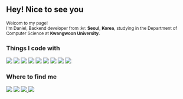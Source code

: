 <h2>Hey! Nice to see you</h2>

<p><small>Welcom to my page!<br>I'm Daniel, Backend developer from :kr: <strong>Seoul</strong>, <strong>Korea</strong>, studying in the Department of Computer Science at <strong>Kwangwoon University.</strong></small></p>

<h3>Things I code with</h3>
<div>
  <img src="https://img.shields.io/badge/java-ED8B00?style=for-the-badge&logo=OpenJDK&logoColor=white"> <img src="https://img.shields.io/badge/spring-%2370AD47.svg?style=for-the-badge&logo=spring&logoColor=white"> <img src="https://img.shields.io/badge/springboot-6DB33F?style=for-the-badge&logo=springboot&logoColor=white"> <img src="https://img.shields.io/badge/Spring Security-6DB33F?style=for-the-badge&logo=Spring Security&logoColor=white"> <img src="https://img.shields.io/badge/MySQL-4479A1?style=for-the-badge&logo=MySQL&logoColor=white"> <img src="https://img.shields.io/badge/Amazon%20EC2-FF9900?style=for-the-badge&logo=Amazon%20EC2&logoColor=white"> <img src="https://img.shields.io/badge/Amazon%20S3-569A31?style=for-the-badge&logo=Amazon%20S3&logoColor=white"> <img src="https://img.shields.io/badge/JavaScript-F7DF1E?style=for-the-badge&logo=JavaScript&logoColor=white"> <img src="https://img.shields.io/badge/Node.js-339933?style=for-the-badge&logo=Node.js&logoColor=white">
</div>

<h3>Where to find me</h3>
<div>
  <a href="https://github.com/holychann"><img src="https://img.shields.io/badge/github-%23121011.svg?style=for-the-badge&logo=github&logoColor=white"></a>
  <a href="https://www.linkedin.com/in/성찬-조-2ab728135/"><img src="https://img.shields.io/badge/linkedin-%230077B5.svg?style=for-the-badge&logo=linkedin&logoColor=white"></a> <a href="https://www.instagram.com/holy_molee_?igsh=OHBleno0c2F6djF5&utm_source=qr"><img src="https://img.shields.io/badge/Instagram-%23E4405F.svg?style=for-the-badge&logo=Instagram&logoColor=white"> <a href="https://developer-holychan.tistory.com"><img src="https://img.shields.io/badge/Blog-B39DDB?style=for-the-badge&logo=blogger&logoColor=white"></a>
</div>
<!-- 뱃지들
JUnit5
<img src="https://img.shields.io/badge/JUnit5-25A162?style=for-the-badge&logo=JUnit5&logoColor=white">
Hibernate
<img src="https://img.shields.io/badge/Hibernate-59666C?style=for-the-badge&logo=Hibernate&logoColor=white">
MySQL
<img src="https://img.shields.io/badge/MySQL-4479A1?style=for-the-badge&logo=MySQL&logoColor=white">
RabbitMQ
<img src="https://img.shields.io/badge/RabbitMQ-FF6600?style=for-the-badge&logo=RabbitMQ&logoColor=white">
Kafka
<img src="https://img.shields.io/badge/Apache Kafka-%3333333.svg?style=for-the-badge&logo=Apache Kafka&logoColor=white"> 
Redis
<img src="https://img.shields.io/badge/Redis-DC382D?style=for-the-badge&logo=Redis&logoColor=white"> 
nginx
<img src="https://img.shields.io/badge/nginx-%23009639.svg?style=for-the-badge&logo=nginx&logoColor=white">
docker
<img src="https://img.shields.io/badge/docker-%230db7ed.svg?style=for-the-badge&logo=docker&logoColor=white"> 
GitHub Actions
<img src="https://img.shields.io/badge/GitHub Actions-2088FF?style=for-the-badge&logo=GitHub Actions&logoColor=white">
EC2
<img src="https://img.shields.io/badge/Amazon%20EC2-FF9900?style=for-the-badge&logo=Amazon%20EC2&logoColor=white">
S3
<img src="https://img.shields.io/badge/Amazon%20S3-569A31?style=for-the-badge&logo=Amazon%20S3&logoColor=white">
grafana
<img src="https://img.shields.io/badge/grafana-%23F46800.svg?style=for-the-badge&logo=grafana&logoColor=white">
Prometheus
<img src="https://img.shields.io/badge/Prometheus-E6522C?style=for-the-badge&logo=Prometheus&logoColor=white">
Beats
<img src="https://img.shields.io/badge/Beats-005571?style=for-the-badge&logo=Beats&logoColor=white">
Elasticsearch
<img src="https://img.shields.io/badge/Elasticsearch-005571?style=for-the-badge&logo=Elasticsearch&logoColor=white">
Logstash
<img src="https://img.shields.io/badge/Logstash-005571?style=for-the-badge&logo=Logstash&logoColor=white">
Kibana
<img src="https://img.shields.io/badge/Kibana-005571?style=for-the-badge&logo=Kibana&logoColor=white">
Python
<img src="https://img.shields.io/badge/Python-3776AB?style=for-the-badge&logo=Python&logoColor=white">
Flask
<img src="https://img.shields.io/badge/Flask-000000?style=for-the-badge&logo=Flask&logoColor=white">
Faust
<img src="https://img.shields.io/badge/Faust-66FFCC?style=for-the-badge&logo=Faust&logoColor=white">
Celery
<img src="https://img.shields.io/badge/Celery-37814A?style=for-the-badge&logo=Celery&logoColor=white">
Gunicorn
<img src="https://img.shields.io/badge/Gunicorn-499848?style=for-the-badge&logo=Gunicorn&logoColor=white">
Node.js
<img src="https://img.shields.io/badge/Node.js-339933?style=for-the-badge&logo=Node.js&logoColor=white">
Koa
<img src="https://img.shields.io/badge/Koa-33333D?style=for-the-badge&logo=Koa&logoColor=white">
HTML5
<img src="https://img.shields.io/badge/HTML5-E34F26?style=for-the-badge&logo=HTML5&logoColor=white">
CSS3
<img src="https://img.shields.io/badge/CSS3-1572B6?style=for-the-badge&logo=CSS3&logoColor=white">
JavaScript
<img src="https://img.shields.io/badge/JavaScript-F7DF1E?style=for-the-badge&logo=JavaScript&logoColor=white">
React
<img src="https://img.shields.io/badge/React-61DAFB?style=for-the-badge&logo=React&logoColor=white">
Kotlin
<img src="https://img.shields.io/badge/Kotlin-7F52FF?style=for-the-badge&logo=Kotlin&logoColor=white">
Android
<img src="https://img.shields.io/badge/Android-3DDC84?style=for-the-badge&logo=Android&logoColor=white">
Thymeleaf
<img src="https://img.shields.io/badge/Thymeleaf-005F0F?style=for-the-badge&logo=Thymeleaf&logoColor=white">
Google Colab
<img src="https://img.shields.io/badge/Google Colab-F9AB00?style=for-the-badge&logo=Google Colab&logoColor=white">
-->

</div>
